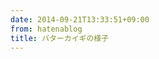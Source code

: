 ```yaml
---
date: 2014-09-21T13:33:51+09:00
from: hatenablog
title: バターカイギの様子
---
```


<p><img src="https://pbs.twimg.com/media/Bx9QsUxCQAMnuLS.jpg:large" alt="" /></p>

<p><img src="https://pbs.twimg.com/media/Bx9QvqhCMAAs1LK.jpg:large" alt="" /></p>

<p><img src="https://pbs.twimg.com/media/Bx9Qx19CIAM4A5j.jpg:large" alt="" /></p>

<p><img src="https://pbs.twimg.com/media/Bx9Q2W_CUAAiERS.jpg:large" alt="" /></p>

<p><img src="https://pbs.twimg.com/media/Bx9uWltCEAAcQyF.jpg:large" alt="" /></p>

<p><img src="https://pbs.twimg.com/media/Bx-j0HHCYAE6ETs.jpg:large" alt="" /></p>

<p><img src="https://pbs.twimg.com/media/Bx-kYjFCEAAd6vT.jpg:large" alt="" /></p>

<p><img src="https://pbs.twimg.com/media/Bx-kkG9CQAA4c4u.jpg:large" alt="" /></p>

